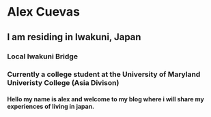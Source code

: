 # Alex Cuevas 
## I am residing in Iwakuni, Japan 

### Local Iwakuni Bridge 








### Currently a college student at the University of Maryland Univeristy College (Asia Divison)

#### Hello my name is alex and welcome to my blog where i will share my experiences of living in japan. 
